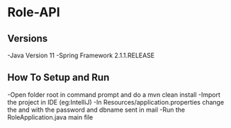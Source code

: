 # Role-API

## Versions
-Java Version 11
-Spring Framework 2.1.1.RELEASE

## How To Setup and Run
-Open folder root in command prompt and do a mvn clean install
-Import the project in IDE (eg:IntelliJ)
-In Resources/application.properties change the <password> and <dbname> with the password and dbname sent in mail
-Run the RoleApplication.java main file 
